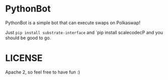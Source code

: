 # PythonBot

PythonBot is a simple bot that can execute swaps on Polkaswap!

Just `pip install substrate-interface` and `pip install scalecodecP and you should be good to go.

# LICENSE

Apache 2, so feel free to have fun :)
